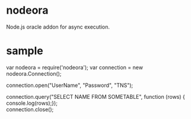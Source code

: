 nodeora
=======

Node.js oracle addon for async execution.


sample
======

var nodeora = require('nodeora');
var connection = new nodeora.Connection();

connection.open("UserName", "Password", "TNS");

connection.query("SELECT NAME FROM SOMETABLE", function (rows) { console.log(rows);});    	
connection.close();